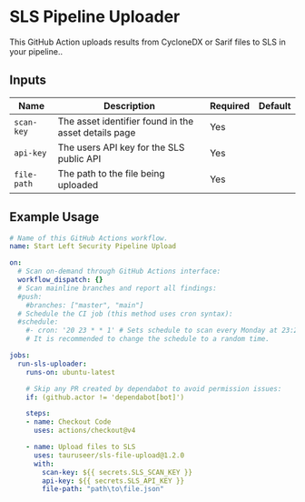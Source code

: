 # SLS Pipeline Uploader

This GitHub Action uploads results from CycloneDX or Sarif files to SLS in your pipeline..

## Inputs

| Name            | Description                                                | Required | Default             |
|-----------------|------------------------------------------------------------|----------|---------------------|
| `scan-key`      | The asset identifier found in the asset details page       | Yes      |                     |
| `api-key`       | The users API key for the SLS public API                   | Yes      |                     |
| `file-path`     | The path to the file being uploaded                        | Yes      |                     |


## Example Usage

```yaml
# Name of this GitHub Actions workflow.
name: Start Left Security Pipeline Upload

on:
  # Scan on-demand through GitHub Actions interface:
  workflow_dispatch: {}
  # Scan mainline branches and report all findings:
  #push:
    #branches: ["master", "main"]
  # Schedule the CI job (this method uses cron syntax):
  #schedule:
    #- cron: '20 23 * * 1' # Sets schedule to scan every Monday at 23:20 UTC.
    # It is recommended to change the schedule to a random time.

jobs:
  run-sls-uploader:
    runs-on: ubuntu-latest

    # Skip any PR created by dependabot to avoid permission issues:
    if: (github.actor != 'dependabot[bot]')

    steps:
    - name: Checkout Code
      uses: actions/checkout@v4

    - name: Upload files to SLS
      uses: tauruseer/sls-file-upload@1.2.0
      with:
        scan-key: ${{ secrets.SLS_SCAN_KEY }}
        api-key: ${{ secrets.SLS_API_KEY }}
        file-path: "path\to\file.json"
